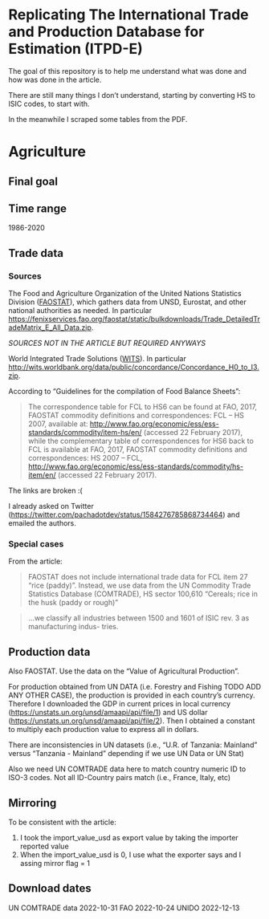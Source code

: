 
<!-- README.md is generated from README.Rmd. Please edit that file -->

# Replicating The International Trade and Production Database for Estimation (ITPD-E)

<!-- badges: start -->
<!-- badges: end -->

The goal of this repository is to help me understand what was done and
how was done in the article.

There are still many things I don’t understand, starting by converting
HS to ISIC codes, to start with.

In the meanwhile I scraped some tables from the PDF.

# Agriculture

## Final goal

## Time range

1986-2020

## Trade data

### Sources

The Food and Agriculture Organization of the United Nations Statistics
Division ([FAOSTAT](https://www.fao.org/faostat/en/#data/TM)), which
gathers data from UNSD, Eurostat, and other national authorities as
needed. In particular
<https://fenixservices.fao.org/faostat/static/bulkdownloads/Trade_DetailedTradeMatrix_E_All_Data.zip>.

*SOURCES NOT IN THE ARTICLE BUT REQUIRED ANYWAYS*

World Integrated Trade Solutions
([WITS](https://wits.worldbank.org/product_concordance.html)). In
particular
<http://wits.worldbank.org/data/public/concordance/Concordance_H0_to_I3.zip>.

According to “Guidelines for the compilation of Food Balance Sheets”:

> The correspondence table for FCL to HS6 can be found at FAO, 2017,
> FAOSTAT commodity definitions and correspondences: FCL – HS 2007,
> available at:
> <http://www.fao.org/economic/ess/ess-standards/commodity/item-hs/en/>
> (accessed 22 February 2017), while the complementary table of
> correspondences for HS6 back to FCL is available at FAO, 2017, FAOSTAT
> commodity definitions and correspondences: HS 2007 – FCL,
> <http://www.fao.org/economic/ess/ess-standards/commodity/hs-item/en/>
> (accessed 22 February 2017).

The links are broken :(

I already asked on Twitter
(<https://twitter.com/pachadotdev/status/1584276785868734464>) and
emailed the authors.

### Special cases

From the article:

> FAOSTAT does not include international trade data for FCL item 27
> “rice (paddy)”. Instead, we use data from the UN Commodity Trade
> Statistics Database (COMTRADE), HS sector 100,610 “Cereals; rice in
> the husk (paddy or rough)”

> …we classify all industries between 1500 and 1601 of ISIC rev. 3 as
> manufacturing indus- tries.

## Production data

Also FAOSTAT. Use the data on the “Value of Agricultural Production”.

For production obtained from UN DATA (i.e. Forestry and Fishing TODO ADD
ANY OTHER CASE), the production is provided in each country’s currency.
Therefore I downloaded the GDP in current prices in local currency
(<https://unstats.un.org/unsd/amaapi/api/file/1>) and US dollar
(<https://unstats.un.org/unsd/amaapi/api/file/2>). Then I obtained a
constant to multiply each production value to express all in dollars.

There are inconsistencies in UN datasets (i.e., “U.R. of Tanzania:
Mainland” versus “Tanzania - Mainland” depending if we use UN Data or UN
Stat)

Also we need UN COMTRADE data here to match country numeric ID to ISO-3
codes. Not all ID-Country pairs match (i.e., France, Italy, etc)

## Mirroring

To be consistent with the article:

1.  I took the import_value_usd as export value by taking the importer
    reported value
2.  When the import_value_usd is 0, I use what the exporter says and I
    assing mirror flag = 1

## Download dates

UN COMTRADE data 2022-10-31 FAO 2022-10-24 UNIDO 2022-12-13
